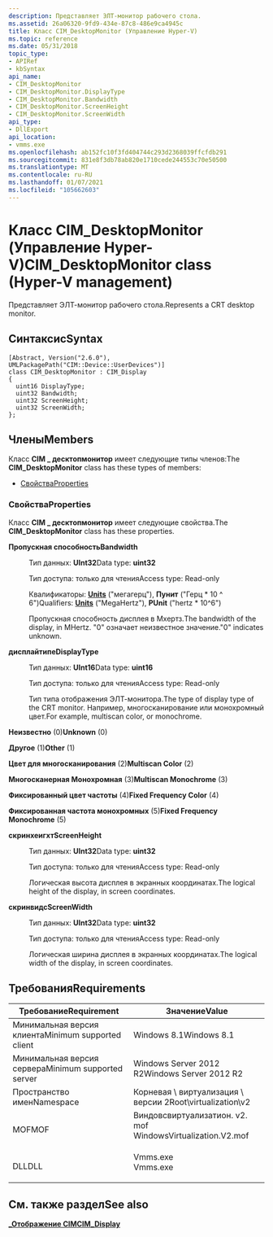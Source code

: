 ```yaml
---
description: Представляет ЭЛТ-монитор рабочего стола.
ms.assetid: 26a06320-9fd9-434e-87c8-486e9ca4945c
title: Класс CIM_DesktopMonitor (Управление Hyper-V)
ms.topic: reference
ms.date: 05/31/2018
topic_type:
- APIRef
- kbSyntax
api_name:
- CIM_DesktopMonitor
- CIM_DesktopMonitor.DisplayType
- CIM_DesktopMonitor.Bandwidth
- CIM_DesktopMonitor.ScreenHeight
- CIM_DesktopMonitor.ScreenWidth
api_type:
- DllExport
api_location:
- vmms.exe
ms.openlocfilehash: ab152fc10f3fd404744c293d2368039ffcfdb291
ms.sourcegitcommit: 831e8f3db78ab820e1710cede244553c70e50500
ms.translationtype: MT
ms.contentlocale: ru-RU
ms.lasthandoff: 01/07/2021
ms.locfileid: "105662603"
---
```

# <a name="cim_desktopmonitor-class-hyper-v-management"></a><span data-ttu-id="c2036-103">Класс CIM_DesktopMonitor (Управление Hyper-V)</span><span class="sxs-lookup"><span data-stu-id="c2036-103">CIM_DesktopMonitor class (Hyper-V management)</span></span>

<span data-ttu-id="c2036-104">Представляет ЭЛТ-монитор рабочего стола.</span><span class="sxs-lookup"><span data-stu-id="c2036-104">Represents a CRT desktop monitor.</span></span>

## <a name="syntax"></a><span data-ttu-id="c2036-105">Синтаксис</span><span class="sxs-lookup"><span data-stu-id="c2036-105">Syntax</span></span>

``` syntax
[Abstract, Version("2.6.0"), UMLPackagePath("CIM::Device::UserDevices")]
class CIM_DesktopMonitor : CIM_Display
{
  uint16 DisplayType;
  uint32 Bandwidth;
  uint32 ScreenHeight;
  uint32 ScreenWidth;
};
```

## <a name="members"></a><span data-ttu-id="c2036-106">Члены</span><span class="sxs-lookup"><span data-stu-id="c2036-106">Members</span></span>

<span data-ttu-id="c2036-107">Класс **CIM \_ десктопмонитор** имеет следующие типы членов:</span><span class="sxs-lookup"><span data-stu-id="c2036-107">The **CIM\_DesktopMonitor** class has these types of members:</span></span>

-   [<span data-ttu-id="c2036-108">Свойства</span><span class="sxs-lookup"><span data-stu-id="c2036-108">Properties</span></span>](#properties)

### <a name="properties"></a><span data-ttu-id="c2036-109">Свойства</span><span class="sxs-lookup"><span data-stu-id="c2036-109">Properties</span></span>

<span data-ttu-id="c2036-110">Класс **CIM \_ десктопмонитор** имеет следующие свойства.</span><span class="sxs-lookup"><span data-stu-id="c2036-110">The **CIM\_DesktopMonitor** class has these properties.</span></span>

<dl> <dt>

<span data-ttu-id="c2036-111">**Пропускная способность**</span><span class="sxs-lookup"><span data-stu-id="c2036-111">**Bandwidth**</span></span>
</dt> <dd> <dl> <dt>

<span data-ttu-id="c2036-112">Тип данных: **UInt32**</span><span class="sxs-lookup"><span data-stu-id="c2036-112">Data type: **uint32**</span></span>
</dt> <dt>

<span data-ttu-id="c2036-113">Тип доступа: только для чтения</span><span class="sxs-lookup"><span data-stu-id="c2036-113">Access type: Read-only</span></span>
</dt> <dt>

<span data-ttu-id="c2036-114">Квалификаторы: [**Units**](/windows/desktop/WmiSdk/standard-qualifiers) ("мегагерц"), **Пунит** ("Герц \* 10 ^ 6")</span><span class="sxs-lookup"><span data-stu-id="c2036-114">Qualifiers: [**Units**](/windows/desktop/WmiSdk/standard-qualifiers) ("MegaHertz"), **PUnit** ("hertz \* 10^6")</span></span>
</dt> </dl>

<span data-ttu-id="c2036-115">Пропускная способность дисплея в Мхертз.</span><span class="sxs-lookup"><span data-stu-id="c2036-115">The bandwidth of the display, in MHertz.</span></span> <span data-ttu-id="c2036-116">"0" означает неизвестное значение.</span><span class="sxs-lookup"><span data-stu-id="c2036-116">"0" indicates unknown.</span></span>

</dd> <dt>

<span data-ttu-id="c2036-117">**дисплайтипе**</span><span class="sxs-lookup"><span data-stu-id="c2036-117">**DisplayType**</span></span>
</dt> <dd> <dl> <dt>

<span data-ttu-id="c2036-118">Тип данных: **UInt16**</span><span class="sxs-lookup"><span data-stu-id="c2036-118">Data type: **uint16**</span></span>
</dt> <dt>

<span data-ttu-id="c2036-119">Тип доступа: только для чтения</span><span class="sxs-lookup"><span data-stu-id="c2036-119">Access type: Read-only</span></span>
</dt> </dl>

<span data-ttu-id="c2036-120">Тип типа отображения ЭЛТ-монитора.</span><span class="sxs-lookup"><span data-stu-id="c2036-120">The type of display type of the CRT monitor.</span></span> <span data-ttu-id="c2036-121">Например, многосканирование или монохромный цвет.</span><span class="sxs-lookup"><span data-stu-id="c2036-121">For example, multiscan color, or monochrome.</span></span>

<dt>

<span id="Unknown"></span><span id="unknown"></span><span id="UNKNOWN"></span>

<span data-ttu-id="c2036-122">**Неизвестно** (0)</span><span class="sxs-lookup"><span data-stu-id="c2036-122">**Unknown** (0)</span></span>


</dt> <dd></dd> <dt>

<span id="Other"></span><span id="other"></span><span id="OTHER"></span>

<span data-ttu-id="c2036-123">**Другое** (1)</span><span class="sxs-lookup"><span data-stu-id="c2036-123">**Other** (1)</span></span>


</dt> <dd></dd> <dt>

<span id="Multiscan_Color"></span><span id="multiscan_color"></span><span id="MULTISCAN_COLOR"></span>

<span data-ttu-id="c2036-124">**Цвет для многосканирования** (2)</span><span class="sxs-lookup"><span data-stu-id="c2036-124">**Multiscan Color** (2)</span></span>


</dt> <dd></dd> <dt>

<span id="Multiscan_Monochrome"></span><span id="multiscan_monochrome"></span><span id="MULTISCAN_MONOCHROME"></span>

<span data-ttu-id="c2036-125">**Многосканерная Монохромная** (3)</span><span class="sxs-lookup"><span data-stu-id="c2036-125">**Multiscan Monochrome** (3)</span></span>


</dt> <dd></dd> <dt>

<span id="Fixed_Frequency_Color"></span><span id="fixed_frequency_color"></span><span id="FIXED_FREQUENCY_COLOR"></span>

<span data-ttu-id="c2036-126">**Фиксированный цвет частоты** (4)</span><span class="sxs-lookup"><span data-stu-id="c2036-126">**Fixed Frequency Color** (4)</span></span>


</dt> <dd></dd> <dt>

<span id="Fixed_Frequency_Monochrome"></span><span id="fixed_frequency_monochrome"></span><span id="FIXED_FREQUENCY_MONOCHROME"></span>

<span data-ttu-id="c2036-127">**Фиксированная частота монохромных** (5)</span><span class="sxs-lookup"><span data-stu-id="c2036-127">**Fixed Frequency Monochrome** (5)</span></span>


</dt> <dd></dd> </dl>

</dd> <dt>

<span data-ttu-id="c2036-128">**скринхеигхт**</span><span class="sxs-lookup"><span data-stu-id="c2036-128">**ScreenHeight**</span></span>
</dt> <dd> <dl> <dt>

<span data-ttu-id="c2036-129">Тип данных: **UInt32**</span><span class="sxs-lookup"><span data-stu-id="c2036-129">Data type: **uint32**</span></span>
</dt> <dt>

<span data-ttu-id="c2036-130">Тип доступа: только для чтения</span><span class="sxs-lookup"><span data-stu-id="c2036-130">Access type: Read-only</span></span>
</dt> </dl>

<span data-ttu-id="c2036-131">Логическая высота дисплея в экранных координатах.</span><span class="sxs-lookup"><span data-stu-id="c2036-131">The logical height of the display, in screen coordinates.</span></span>

</dd> <dt>

<span data-ttu-id="c2036-132">**скринвидс**</span><span class="sxs-lookup"><span data-stu-id="c2036-132">**ScreenWidth**</span></span>
</dt> <dd> <dl> <dt>

<span data-ttu-id="c2036-133">Тип данных: **UInt32**</span><span class="sxs-lookup"><span data-stu-id="c2036-133">Data type: **uint32**</span></span>
</dt> <dt>

<span data-ttu-id="c2036-134">Тип доступа: только для чтения</span><span class="sxs-lookup"><span data-stu-id="c2036-134">Access type: Read-only</span></span>
</dt> </dl>

<span data-ttu-id="c2036-135">Логическая ширина дисплея в экранных координатах.</span><span class="sxs-lookup"><span data-stu-id="c2036-135">The logical width of the display, in screen coordinates.</span></span>

</dd> </dl>

## <a name="requirements"></a><span data-ttu-id="c2036-136">Требования</span><span class="sxs-lookup"><span data-stu-id="c2036-136">Requirements</span></span>



| <span data-ttu-id="c2036-137">Требование</span><span class="sxs-lookup"><span data-stu-id="c2036-137">Requirement</span></span> | <span data-ttu-id="c2036-138">Значение</span><span class="sxs-lookup"><span data-stu-id="c2036-138">Value</span></span> |
|-------------------------------------|---------------------------------------------------------------------------------------------------------|
| <span data-ttu-id="c2036-139">Минимальная версия клиента</span><span class="sxs-lookup"><span data-stu-id="c2036-139">Minimum supported client</span></span><br/> | <span data-ttu-id="c2036-140">Windows 8.1</span><span class="sxs-lookup"><span data-stu-id="c2036-140">Windows 8.1</span></span><br/>                                                                                  |
| <span data-ttu-id="c2036-141">Минимальная версия сервера</span><span class="sxs-lookup"><span data-stu-id="c2036-141">Minimum supported server</span></span><br/> | <span data-ttu-id="c2036-142">Windows Server 2012 R2</span><span class="sxs-lookup"><span data-stu-id="c2036-142">Windows Server 2012 R2</span></span><br/>                                                                       |
| <span data-ttu-id="c2036-143">Пространство имен</span><span class="sxs-lookup"><span data-stu-id="c2036-143">Namespace</span></span><br/>                | <span data-ttu-id="c2036-144">Корневая \\ виртуализация \\ версии 2</span><span class="sxs-lookup"><span data-stu-id="c2036-144">Root\\virtualization\\v2</span></span><br/>                                                                     |
| <span data-ttu-id="c2036-145">MOF</span><span class="sxs-lookup"><span data-stu-id="c2036-145">MOF</span></span><br/>                      | <dl> <span data-ttu-id="c2036-146"><dt>Виндовсвиртуализатион. v2. mof</dt></span><span class="sxs-lookup"><span data-stu-id="c2036-146"><dt>WindowsVirtualization.V2.mof</dt></span></span> </dl> |
| <span data-ttu-id="c2036-147">DLL</span><span class="sxs-lookup"><span data-stu-id="c2036-147">DLL</span></span><br/>                      | <dl> <span data-ttu-id="c2036-148"><dt>Vmms.exe</dt></span><span class="sxs-lookup"><span data-stu-id="c2036-148"><dt>Vmms.exe</dt></span></span> </dl>                     |



## <a name="see-also"></a><span data-ttu-id="c2036-149">См. также раздел</span><span class="sxs-lookup"><span data-stu-id="c2036-149">See also</span></span>

<dl> <dt>

[<span data-ttu-id="c2036-150">**\_Отображение CIM**</span><span class="sxs-lookup"><span data-stu-id="c2036-150">**CIM\_Display**</span></span>](cim-display.md)
</dt> </dl>

 

